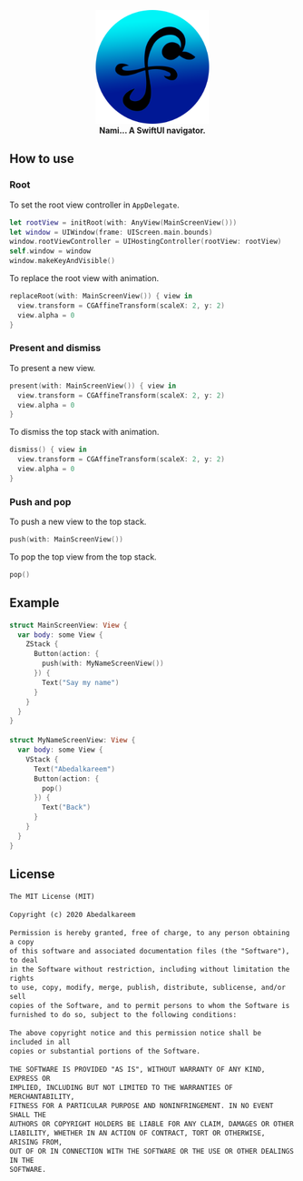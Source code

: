 <p align="center">
    <img src="logo.png" alt="Nami.. a SwiftUI Navigator" width="200" /><br>
    <b>Nami... A SwiftUI navigator.</b>
</p>


## How to use

### Root
To set the root view controller in `AppDelegate`.

``` Swift
let rootView = initRoot(with: AnyView(MainScreenView()))
let window = UIWindow(frame: UIScreen.main.bounds)
window.rootViewController = UIHostingController(rootView: rootView)
self.window = window
window.makeKeyAndVisible()
```

To replace the root view with animation.

``` Swift 
replaceRoot(with: MainScreenView()) { view in
  view.transform = CGAffineTransform(scaleX: 2, y: 2)
  view.alpha = 0
}
```

### Present and dismiss
To present a new view.
``` Swift
present(with: MainScreenView()) { view in
  view.transform = CGAffineTransform(scaleX: 2, y: 2)
  view.alpha = 0
}
```

To dismiss the top stack with animation.
``` Swift
dismiss() { view in
  view.transform = CGAffineTransform(scaleX: 2, y: 2)
  view.alpha = 0
}
```

### Push and pop
To push a new view to the top stack.
``` Swift
push(with: MainScreenView())
```

To pop the top view from the top stack.
``` Swift
pop()
```

## Example 

``` Swift
struct MainScreenView: View {
  var body: some View {
    ZStack {
      Button(action: {
        push(with: MyNameScreenView())
      }) {
        Text("Say my name")
      }
    }
  }
}

struct MyNameScreenView: View {
  var body: some View {
    VStack {
      Text("Abedalkareem")
      Button(action: {
        pop()
      }) {
        Text("Back")
      }
    }
  }
}
```

## License

```
The MIT License (MIT)

Copyright (c) 2020 Abedalkareem

Permission is hereby granted, free of charge, to any person obtaining a copy
of this software and associated documentation files (the "Software"), to deal
in the Software without restriction, including without limitation the rights
to use, copy, modify, merge, publish, distribute, sublicense, and/or sell
copies of the Software, and to permit persons to whom the Software is
furnished to do so, subject to the following conditions:

The above copyright notice and this permission notice shall be included in all
copies or substantial portions of the Software.

THE SOFTWARE IS PROVIDED "AS IS", WITHOUT WARRANTY OF ANY KIND, EXPRESS OR
IMPLIED, INCLUDING BUT NOT LIMITED TO THE WARRANTIES OF MERCHANTABILITY,
FITNESS FOR A PARTICULAR PURPOSE AND NONINFRINGEMENT. IN NO EVENT SHALL THE
AUTHORS OR COPYRIGHT HOLDERS BE LIABLE FOR ANY CLAIM, DAMAGES OR OTHER
LIABILITY, WHETHER IN AN ACTION OF CONTRACT, TORT OR OTHERWISE, ARISING FROM,
OUT OF OR IN CONNECTION WITH THE SOFTWARE OR THE USE OR OTHER DEALINGS IN THE
SOFTWARE.
```
